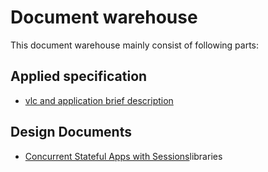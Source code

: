 # Document warehouse

This document warehouse mainly consist of following parts:

## Applied specification
  - [vlc and application brief description](./applied/vlc%20and%20application%20brief%20description.md)
## Design Documents 
  - [Concurrent Stateful Apps with Sessions](./design/Concurrent%20Stateful%20Apps%20with%20Sessions.md)libraries